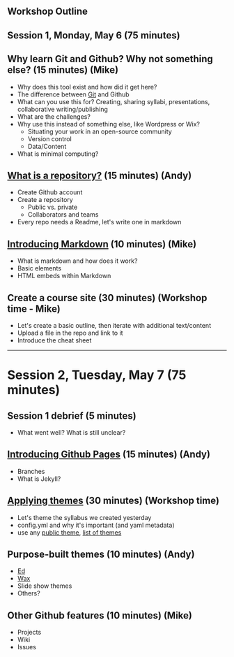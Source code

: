 ## Workshop Outline

## Session 1, Monday, May 6 (75 minutes)

## Why learn Git and Github? Why not something else? (15 minutes) (Mike)
- Why does this tool exist and how did it get here?
- The difference between [Git](https://github.com/DHRI-Curriculum/git) and Github
- What can you use this for? Creating, sharing syllabi, presentations, collaborative writing/publishing
- What are the challenges?
- Why use this instead of something else, like Wordpress or Wix?
  - Situating your work in an open-source community
  - Version control
  - Data/Content
- What is minimal computing? 

## [What is a repository?](repositories.md) (15 minutes) (Andy)
- Create Github account
- Create a repository
  - Public vs. private
  - Collaborators and teams
- Every repo needs a Readme, let's write one in markdown

## [Introducing Markdown](markdown.md) (10 minutes) (Mike)
- What is markdown and how does it work?
- Basic elements
- HTML embeds within Markdown

## Create a course site (30 minutes) (Workshop time - Mike)
- Let's create a basic outline, then iterate with additional text/content
- Upload a file in the repo and link to it
- Introduce the cheat sheet

----------

# Session 2, Tuesday, May 7 (75 minutes)

## Session 1 debrief (5 minutes)
- What went well? What is still unclear?

## [Introducing Github Pages](pages.md) (15 minutes) (Andy)
- Branches
- What is Jekyll?

## [Applying themes](themes.md) (30 minutes) (Workshop time)
- Let's theme the syllabus we created yesterday
- config.yml and why it's important (and yaml metadata)
- use any [public theme](https://github.blog/2017-11-29-use-any-theme-with-github-pages/), [list of themes](https://github.com/topics/jekyll-theme)

## Purpose-built themes (10 minutes) (Andy)
- [Ed](https://github.com/minicomp/ed)
- [Wax](https://github.com/minicomp/wax/)
- Slide show themes
- Others?

## Other Github features (10 minutes) (Mike)
- Projects
- Wiki
- Issues
